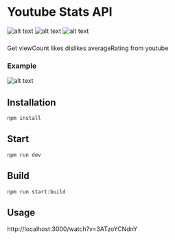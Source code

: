 # Youtube Stats API
![alt text](https://img.shields.io/github/issues/proflylab/youtube-stats)
![alt text](https://img.shields.io/github/package-json/v/proflylab/youtube-stats)
![alt text](https://img.shields.io/github/last-commit/proflylab/youtube-stats)
###
Get viewCount likes dislikes averageRating from youtube

### Example
![alt text](https://i.imgur.com/QrYJoOC.png)

## Installation
```
npm install
```
## Start
```
npm run dev
```

## Build

```
npm run start:build
```

## Usage
http://localhost:3000/watch?v=3ATzoYCNdnY

